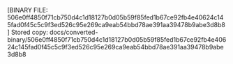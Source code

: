 [BINARY FILE: 506e0ff4850f71cb750d4c1d18127b0d05b59f85fed1b67ce92fb4e40624c145fad0f45c5c9f3ed526c95e269ca9eab54bbd78ae391aa39478b9abe3d8b8]
Stored copy: docs/converted-binary/506e0ff4850f71cb750d4c1d18127b0d05b59f85fed1b67ce92fb4e40624c145fad0f45c5c9f3ed526c95e269ca9eab54bbd78ae391aa39478b9abe3d8b8
